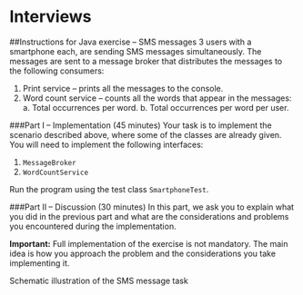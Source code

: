 Interviews
==========
##Instructions for Java exercise – SMS messages
3 users with a smartphone each, are sending SMS messages simultaneously. The messages are sent to a message broker that distributes the messages to the following consumers:

1. Print service – prints all the messages to the console.
2.	Word count service – counts all the words that appear in the messages:
  a.	Total occurrences per word.
  b.	Total occurrences per word per user.

###Part I – Implementation (45 minutes)
Your task is to implement the scenario described above, where some of the classes are already given. You will need to implement the following interfaces:

1.	`MessageBroker`
2.	`WordCountService`

Run the program using the test class `SmartphoneTest`.

###Part II – Discussion (30 minutes)
In this part, we ask you to explain what you did in the previous part and what are the considerations and problems you encountered during the implementation. 

**Important:** Full implementation of the exercise is not mandatory. The main idea is how you approach the problem and the considerations you take implementing it.

Schematic illustration of the SMS message task
 
